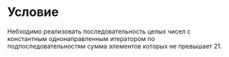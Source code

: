 # Условие
Небходимо реализовать последовательность целых чисел с константным однонаправленным итератором по подпоследовательностям сумма элементов которых не превышает 21.
